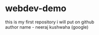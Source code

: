 # webdev-demo
this is my first repository i will put on github
<br>
author  name - neeraj kushwaha (google)
